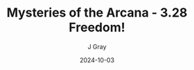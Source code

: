 ---
title: 'Mysteries of the Arcana - 3.28 Freedom!'
alt: 'Mysteries of the Arcana'
date: '2024-10-03'
author: 'J Gray'
artist: 'Keira'
---